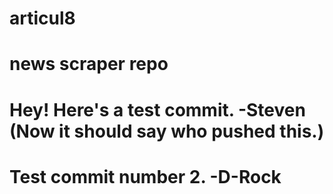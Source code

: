  # articul8
 # news scraper repo

 # Hey! Here's a test commit. -Steven (Now it should say who pushed this.)

 # Test commit number 2. -D-Rock